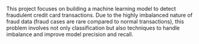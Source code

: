 This project focuses on building a machine learning model to detect fraudulent credit card transactions. Due to the highly imbalanced nature of fraud data (fraud cases are rare compared to normal transactions), this problem involves not only classification but also techniques to handle imbalance and improve model precision and recall.
